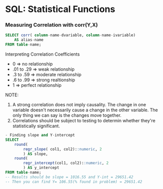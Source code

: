 # SQL: Statistical Functions

### Measuring Correlation with corr(Y,X)
```SQL
SELECT corr( column-name-dvariable, column-name-ivariable)
    AS alias-name
FROM table-name;
```
Interpreting Correlation Coefficients
* 0 => no relationship
* .01 to .29 => weak relationship
* .3 to .59 => moderate relationship
* .6 to .99 => strong realtionship
* 1 => perfect relationship

NOTE: 
1. A strong correlation does not imply causality. The change in one variable doesn't necessarily cause a change in the other variable.
The only thing we can say is the changes move together.
2. Correlations should be subject to testing to determin whether they're statistically significant.

```SQL
- Finding slope and Y-intercept
SELECT
    round(
        regr_slope( col1, col2)::numeric, 2
        ) AS slope,
    round(
        regr_intercept(col1, col2)::numeric, 2
        ) AS y_intercept
FROM table-name;
-- Results should be slope = 1016.55 and Y-int = 29651.42
-- Then you can find Y= 106.55(% found in problem) = 29651.42
```

